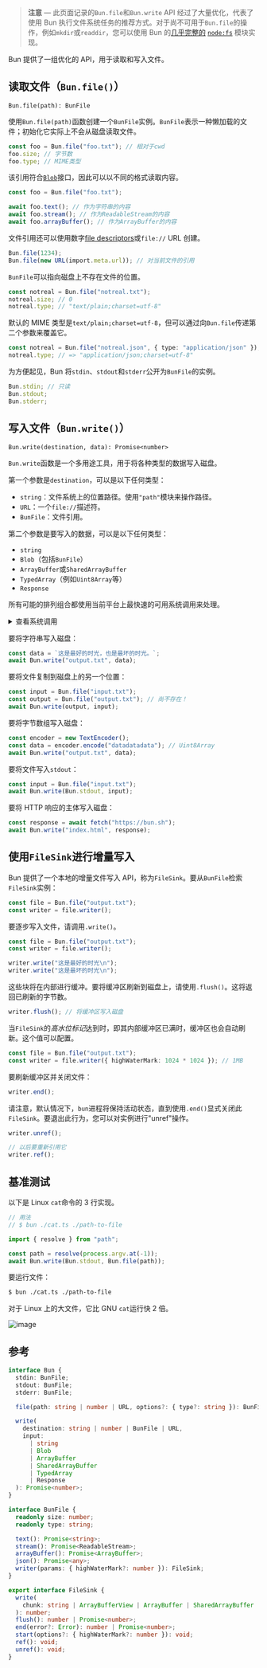 > **注意** — 此页面记录的`Bun.file`和`Bun.write` API 经过了大量优化，代表了使用 Bun 执行文件系统任务的推荐方式。对于尚不可用于`Bun.file`的操作，例如`mkdir`或`readdir`，您可以使用 Bun 的[几乎完整的](/docs/runtime/nodejs-api.md#node:fs) [`node:fs`](https://nodejs.org/api/fs.html) 模块实现。

Bun 提供了一组优化的 API，用于读取和写入文件。

## 读取文件（`Bun.file()`）

`Bun.file(path): BunFile`

使用`Bun.file(path)`函数创建一个`BunFile`实例。`BunFile`表示一种懒加载的文件；初始化它实际上不会从磁盘读取文件。

```ts
const foo = Bun.file("foo.txt"); // 相对于cwd
foo.size; // 字节数
foo.type; // MIME类型
```

该引用符合[`Blob`](https://developer.mozilla.org/en-US/docs/Web/API/Blob)接口，因此可以以不同的格式读取内容。

```ts
const foo = Bun.file("foo.txt");

await foo.text(); // 作为字符串的内容
await foo.stream(); // 作为ReadableStream的内容
await foo.arrayBuffer(); // 作为ArrayBuffer的内容
```

文件引用还可以使用数字[file descriptors](https://en.wikipedia.org/wiki/File_descriptor)或`file://` URL 创建。

```ts
Bun.file(1234);
Bun.file(new URL(import.meta.url)); // 对当前文件的引用
```

`BunFile`可以指向磁盘上不存在文件的位置。

```ts
const notreal = Bun.file("notreal.txt");
notreal.size; // 0
notreal.type; // "text/plain;charset=utf-8"
```

默认的 MIME 类型是`text/plain;charset=utf-8`，但可以通过向`Bun.file`传递第二个参数来覆盖它。

```ts
const notreal = Bun.file("notreal.json", { type: "application/json" });
notreal.type; // => "application/json;charset=utf-8"
```

为方便起见，Bun 将`stdin`、`stdout`和`stderr`公开为`BunFile`的实例。

```ts
Bun.stdin; // 只读
Bun.stdout;
Bun.stderr;
```

## 写入文件（`Bun.write()`）

`Bun.write(destination, data): Promise<number>`

`Bun.write`函数是一个多用途工具，用于将各种类型的数据写入磁盘。

第一个参数是`destination`，可以是以下任何类型：

- `string`：文件系统上的位置路径。使用`"path"`模块来操作路径。
- `URL`：一个`file://`描述符。
- `BunFile`：文件引用。

第二个参数是要写入的数据，可以是以下任何类型：

- `string`
- `Blob`（包括`BunFile`）
- `ArrayBuffer`或`SharedArrayBuffer`
- `TypedArray`（例如`Uint8Array`等）
- `Response`

所有可能的排列组合都使用当前平台上最快速的可用系统调用来处理。

<details>
<summary>查看系统调用</summary>

| 输出           | 输入          | 系统调用                             | 平台  |
| -------------- | ------------- | ------------------------------------ | ----- |
| 文件           | 文件          | copy_file_range                      | Linux |
| 文件           | 管道          | sendfile                             | Linux |
| 管道           | 管道          | splice                               | Linux |
| 终端           | 文件          | sendfile                             | Linux |
| 终端           | 终端          | sendfile                             | Linux |
| 套接字         | 文件或管道    | sendfile（如果是 http 而不是 https） | Linux |
| 文件（不存在） | 文件（路径）  | clonefile                            | macOS |
| 文件（存在）   | 文件          | fcopyfile                            | macOS |
| 文件           | Blob 或字符串 | write                                | macOS |
| 文件           | Blob 或字符串 | write                                | Linux |

</details>

要将字符串写入磁盘：

```ts
const data = `这是最好的时光，也是最坏的时光。`;
await Bun.write("output.txt", data);
```

要将文件复制到磁盘上的另一个位置：

```js
const input = Bun.file("input.txt");
const output = Bun.file("output.txt"); // 尚不存在！
await Bun.write(output, input);
```

要将字节数组写入磁盘：

```ts
const encoder = new TextEncoder();
const data = encoder.encode("datadatadata"); // Uint8Array
await Bun.write("output.txt", data);
```

要将文件写入`stdout`：

```ts
const input = Bun.file("input.txt");
await Bun.write(Bun.stdout, input);
```

要将 HTTP 响应的主体写入磁盘：

```ts
const response = await fetch("https://bun.sh");
await Bun.write("index.html", response);
```

## 使用`FileSink`进行增量写入

Bun 提供了一个本地的增量文件写入 API，称为`FileSink`。要从`BunFile`检索`FileSink`实例：

```ts
const file = Bun.file("output.txt");
const writer = file.writer();
```

要逐步写入文件，请调用`.write()`。

```ts
const file = Bun.file("output.txt");
const writer = file.writer();

writer.write("这是最好的时光\n");
writer.write("这是最坏的时光\n");
```

这些块将在内部进行缓冲。要将缓冲区刷新到磁盘上，请使用`.flush()`。这将返回已刷新的字节数。

```ts
writer.flush(); // 将缓冲区写入磁盘
```

当`FileSink`的*高水位标记*达到时，即其内部缓冲区已满时，缓冲区也会自动刷新。这个值可以配置。

```ts
const file = Bun.file("output.txt");
const writer = file.writer({ highWaterMark: 1024 * 1024 }); // 1MB
```

要刷新缓冲区并关闭文件：

```ts
writer.end();
```

请注意，默认情况下，`bun`进程将保持活动状态，直到使用`.end()`显式关闭此`FileSink`。要退出此行为，您可以对实例进行"unref"操作。

```ts
writer.unref();

// 以后要重新引用它
writer.ref();
```

## 基准测试

以下是 Linux `cat`命令的 3 行实现。

```ts#cat.ts
// 用法
// $ bun ./cat.ts ./path-to-file

import { resolve } from "path";

const path = resolve(process.argv.at(-1));
await Bun.write(Bun.stdout, Bun.file(path));
```

要运行文件：

```bash
$ bun ./cat.ts ./path-to-file
```

对于 Linux 上的大文件，它比 GNU `cat`运行快 2 倍。

![image](/static/image/cat.jpg)

## 参考

```ts
interface Bun {
  stdin: BunFile;
  stdout: BunFile;
  stderr: BunFile;

  file(path: string | number | URL, options?: { type?: string }): BunFile;

  write(
    destination: string | number | BunFile | URL,
    input:
      | string
      | Blob
      | ArrayBuffer
      | SharedArrayBuffer
      | TypedArray
      | Response
  ): Promise<number>;
}

interface BunFile {
  readonly size: number;
  readonly type: string;

  text(): Promise<string>;
  stream(): Promise<ReadableStream>;
  arrayBuffer(): Promise<ArrayBuffer>;
  json(): Promise<any>;
  writer(params: { highWaterMark?: number }): FileSink;
}

export interface FileSink {
  write(
    chunk: string | ArrayBufferView | ArrayBuffer | SharedArrayBuffer
  ): number;
  flush(): number | Promise<number>;
  end(error?: Error): number | Promise<number>;
  start(options?: { highWaterMark?: number }): void;
  ref(): void;
  unref(): void;
}
```
